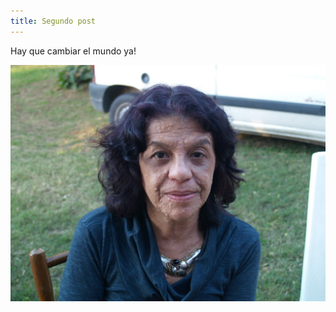 ```yaml
---
title: Segundo post
---
```

Hay que cambiar el mundo ya!

![second post](/images/uploads/20200928-norita.jpg "A world to embrace")